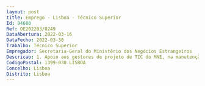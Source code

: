 ```yaml
--- 
layout: post
title: Emprego - Lisboa - Técnico Superior
Id: 94680
Ref: OE202203/0249
DataAbertura: 2022-03-16
DataFecho: 2022-03-30
Trabalho: Técnico Superior
Empregador: Secretaria-Geral do Ministério dos Negócios Estrangeiros
Descricao: 1. Apoio aos gestores de projeto de TIC do MNE, na manutenção das estruturas técnicas de suporte de projetos.2. Manutenção das bases de informação de indicadores da gestão e execução de projetos.3. Suporte ao planeamento, gestão e controlo de projetos, incluindo a análise estatística e o mapeamento de informação — dashboard (painel de indicadores).
CodigoPostal: 1399-030 LISBOA
Concelho: Lisboa
Distrito: Lisboa
--- 
```

